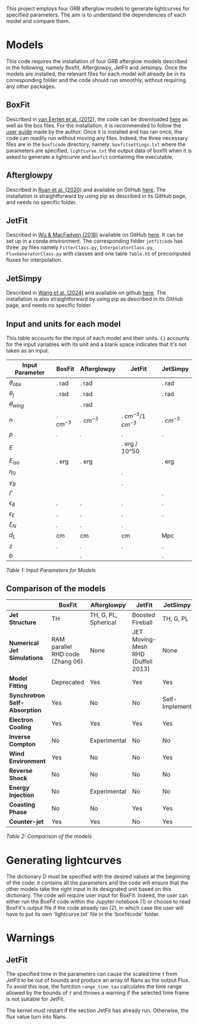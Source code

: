 This project employs four GRB afterglow models to generate lightcurves for specified parameters. The aim is to understand the dependencies of each model and compare them.

# Models

This code requires the installation of four GRB afterglow models described in the following, namely Boxfit, Afterglowpy, JetFit and Jetsimpy. Once the models are installed, the relevant files for each model will already be in its corresponding folder and the code should run smoothly, without requiring any other packages.

## BoxFit

Described in [van Eerten et al. (2012)](https://arxiv.org/abs/1110.5089), the code can be downloaded [here](https://cosmo.nyu.edu/afterglowlibrary/boxfit2011.html) as well as the box files. 
For the installation, it is recommended to follow the [user guide](https://cosmo.nyu.edu/afterglowlibrary/boxfitdatav2/boxfitguidev2.pdf) made by the author. 
Once it is installed and has ran once, the code can readily run without moving any files. Indeed, the three necessary files are in the `boxficode` directory, namely: `boxfitsettings.txt` where the parameters are specified, `lightcurve.txt` the output data of boxfit when it is asked to generate a lightcurve and `boxfit` containing the executable. 

## Afterglowpy

Described in [Ryan et al. (2020)](https://arxiv.org/abs/1909.11691) and available on GitHub [here](https://github.com/geoffryan/afterglowpy?tab=readme-ov-file).
The installation is straightforward by using pip as described in its GitHub page, and needs no specific folder.

## JetFit

Described in [Wu & MacFadyen (2018)](https://arxiv.org/abs/1809.06843) available on GitHub [here](https://github.com/NYU-CAL/JetFit). It can be set up in a conda environment. The corresponding folder `jetfitcode` has three .py files namely `FitterClass.py`, `InterpolatorClass.py`, `FluxGeneratorClass.py` with classes and one table `Table.h5` of precomputed fluxes for interpolation. 

## JetSimpy

Described in [Wang et al. (2024)](https://arxiv.org/html/2402.19359v1) and available on github [here](https://github.com/haowang-astro/jetsimpy). The installation is also straightforward by using pip as described in its GitHub page, and needs no specific folder.

## Input and units for each model

This table accounts for the input of each model and their units. 
(.) accounts for the input variables with its unit and a blank space indicates that it's not taken as an input. 

| Input Parameter | **BoxFit** | **Afterglowpy** | **JetFit** | **JetSimpy** |
|-----------------|------------|-----------------|------------|--------------|
| $\theta_{obs}$  | . rad      | . rad           |            | . rad        |
| $\theta_{j}$    | . rad      | . rad           |            | . rad        |
| $\theta_{wing}$ |            | . rad           |            |              |
| $n$             | . $cm^{-3}$| . $cm^{-3}$     | . $cm^{-3}$/1 $cm^{-3}$ | . $cm^{-3}$ |
| $p$             | .          | .               | .          | .            |
| $E$             |            |                 | . erg / 10^50|             |
| $E_{iso}$       | . erg      | . erg           |            | . erg        |
| $\eta_0$        |            |                 | .          |              |
| $\gamma_B$      |            |                 | .          |              |
| $\Gamma$        |            |                 |            | .            |
| $\epsilon_B$    | .          | .               | .          | .            |
| $\epsilon_E$    | .          | .               | .          | .            |
| $\xi_N$         | .          | .               | .          |              |
| $d_L$           | cm         | cm              | cm         | Mpc          |
| $z$             | .          | .               | .          | .            |
| $b$             |            | .               |            | .            |

*Table 1: Input Parameters for Models*


## Comparison of the models

|                              | **BoxFit**                                          | **Afterglowpy**                                                     | **JetFit**                                       | **JetSimpy**                                                        |
|------------------------------|-----------------------------------------------------|---------------------------------------------------------------------|-------------------------------------------------|--------------------------------------------------------------------|
| **Jet Structure**            | TH                                                  | TH, G, PL, Spherical                                                | Boosted Fireball                                 | TH, G, PL                                                          |
| **Numerical Jet Simulations**| RAM parallel RHD code (Zhang 06)                    | None                                                                | JET Moving-Mesh RHD (Duffell 2013)              | None                                                               |                                                  |
| **Model Fitting**            | Deprecated                                          | Yes                                                                 | Yes                                             | Yes                                                                |
| **Synchrotron Self-Absorption** | Yes                                              | No                                                                  | No                                              | Self-Implement                                         |
| **Electron Cooling**         | Yes                                                 | Yes                                                                 | Yes                                             | Yes                                                                |
| **Inverse Compton**          | No                                                  | Experimental                                                        | No                                              | No                                                                 |
| **Wind Environment**         | Yes                                                 | No                                                                  | No                                              | Yes                                                                |
| **Reverse Shock**            | No                                                  | No                                                                  | No                                              | No                                                                 |
| **Energy Injection**         | No                                                  | Experimental                                                        | No                                              | No                                                                 |
| **Coasting Phase**           | No                                                  | No                                                                  | Yes                                             | Yes                                                                |
| **Counter-jet**              | Yes                                                 | Yes                                                                 | No                                              | Yes                                                                |

*Table 2: Comparison of the models*


# Generating lightcurves

The dictionary D must be specified with the desired values at the beginning of the code: it contains all the parameters and the code will ensure that the other models take the right input in its designated unit based on this dictionary. 
The code will require user input for BoxFit. Indeed, the user can either run the BoxFit code within the Jupyter notebook (1) or choose to read BoxFit's output file if the code already ran (2), in which case the user will have to put its own 'lightcurve.txt' file in the 'boxfitcode' folder. 

# Warnings

## JetFit

The specified time in the parameters can cause the scaled time $\tau$ from JetFit to be out of bounds and produce an array of Nans as the output Flux. To avoid this isue, the function `range_time_tau` calculates the time range allowed by the bounds of $\tau$ and throws a warning if the selected time frame is not suitable for JetFit.

The kernel must restart if the section JetFit has already run. Otherwise, the flux value turn into Nans. 
